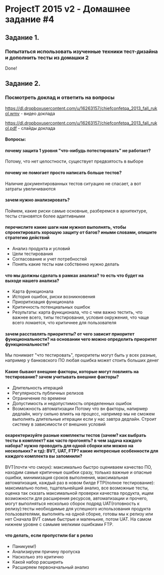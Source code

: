 # ProjectT 2015 v2 - Домашнее задание #4
## Задание 1.
### Попытаться использовать изученные техники тест-дизайна и дополнить тесты из домашки 2
Done!

## Задание 2.
### Посмотреть доклад и ответить на вопросы
https://dl.dropboxusercontent.com/u/16263157/chiefconfetqa_2013_fall_rukol.wmv - видео доклада

https://dl.dropboxusercontent.com/u/16263157/chiefconfetqa_2013_fall_rukol.pdf - слайды доклада

#### Вопросы:
#### почему защита 1 уровня "что-нибудь потестировать" не работает?

Потому, что нет целостности, существует предвзятость в выборе

#### почему не помогает просто написать больше тестов?

Наличие документированных тестов ситуацию не спасает, а вот затраты увеличиваются

#### зачем нужно анализировать?

Поймем, какие риски самые основные, разберемся в архитектуре, тесты становятся более адаптивными

#### перечислите какие шаги нам нужноп выполнять, чтобы спроектировать хорошую защиту от багов? иными словами, опишите стратегию действий

- Анализ продукта и условий
- Цели тестирования
- Согласование и учет потребностей
- Понять какие тесты нам собственно нужно делать

#### что мы должны сделать в рамках анализа? то есть что будет на выходе нашего анализа?

- Карта функционала
- История ошибок, риски возникновения
- Приоритизация функционала
- Критичность потенциальных ошибок
- Результаты: карта функционала, что с чем важно тестить, что важнее всего, типы тестирования, условия окружения, что чаще всего ломается, что критичнее для пользователя

#### зачем расставлять приоритеты? от чего зависит приоритет функциональности? на основании чего можно определить приоритет функциональности?

Мы понимает "что тестировать", приоритеты могут быть у всех разные, например у банковского ПО любая ошибка может стоить больших денег

#### Какие бывают внещние факторы, которые могут повлиять на тестирование? зачем учитывать внешние факторы?

- Длительность итераций
- Регулярность публичных релизов
- Ограничение по времени
- Допустимость и недопустимость определенных ошибок
- Возможность автоматизации
Потому что вн факторы, напирмер дедлайн, могу сильно влиять на процесс, например мы не сможем выполнять длительные итерации если у нас завтра дедлайн. Строит систему в зависимости от внешних условий

#### охаректеризуйте разные комплекты тестов (зачем? как выбрать тесты в комплект? как часто прогонять? в чем задача каждого набора? нужно проводить для одной сборки или можно на нескольких? и тд): BVT, UAT, FTP? какие интересные особенности для каждого комплекта вы запомнили?

BVT(почти что смоук): максимально быстро оцениваем качество ПО, находим самые критичные ошибки сразу, тольько важные и опасные ошибки, минимизация сроков выполнения, максимальная автоматизация, каждый раз в новом билде
FTP(полное тестирование): максимально полно, тщательнейший анализ, все возможные тесты, оценка так сказать максимальной проверки качества продукта, ищем возможности для расширения ресурсов, автоматизации и прочего, могут выполняться несколько сборок подряд
UAT(готовность к релизу):тесты необходимые для успешного использования продукта пользователями, выполнять на одной сборке, готовы мы к релизу или нет
Сначала BVT самые быстрые и маленькие, потом UAT. На самом нижнем уровне с самыме мелкими ошибками FTP.

#### что делать, если пропустили баг в релиз

- Паникуем!)
- Анализируем причину пропуска
- Насколько это критично
- Какой набор расширить
- Расширяем первоначальный анализ


